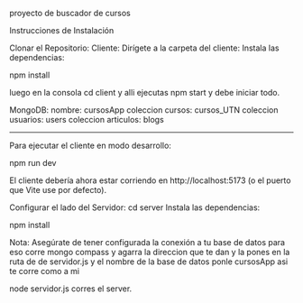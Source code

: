 proyecto de buscador de cursos

Instrucciones de Instalación

Clonar el Repositorio:
Cliente: Dirígete a la carpeta del cliente:
Instala las dependencias:

npm install

luego en la consola cd client y alli ejecutas npm start y debe iniciar todo. 

MongoDB:
nombre: cursosApp
coleccion cursos: cursos_UTN
coleccion usuarios: users
coleccion articulos: blogs

-------

Para ejecutar el cliente en modo desarrollo:

npm run dev

El cliente debería ahora estar corriendo en http://localhost:5173 (o el puerto que Vite use por defecto).

Configurar el lado del Servidor:
cd server Instala las dependencias:

npm install

Nota: Asegúrate de tener configurada la conexión a tu base de datos para eso corre mongo compass y agarra la direccion que te dan y la pones en la ruta de de servidor.js y el nombre de la base de datos ponle cursosApp asi te corre como a mi

node servidor.js corres el server.

